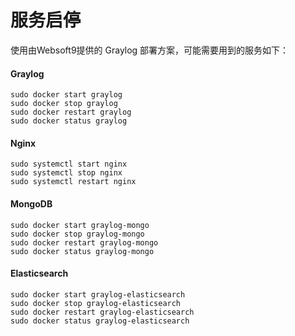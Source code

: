 # 服务启停

使用由Websoft9提供的 Graylog 部署方案，可能需要用到的服务如下：

#### Graylog

```shell
sudo docker start graylog
sudo docker stop graylog
sudo docker restart graylog
sudo docker status graylog
```

#### Nginx

```shell
sudo systemctl start nginx
sudo systemctl stop nginx
sudo systemctl restart nginx
```

#### MongoDB

```shell
sudo docker start graylog-mongo
sudo docker stop graylog-mongo
sudo docker restart graylog-mongo
sudo docker status graylog-mongo
```

#### Elasticsearch

```shell
sudo docker start graylog-elasticsearch
sudo docker stop graylog-elasticsearch
sudo docker restart graylog-elasticsearch
sudo docker status graylog-elasticsearch
```